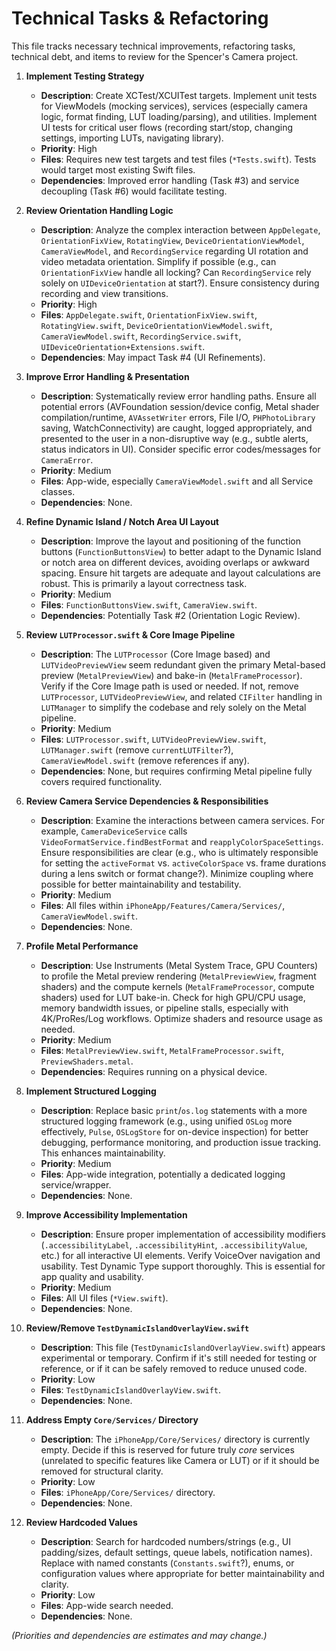 # Technical Tasks & Refactoring

This file tracks necessary technical improvements, refactoring tasks, technical debt, and items to review for the Spencer's Camera project.

1.  **Implement Testing Strategy**
    *   **Description**: Create XCTest/XCUITest targets. Implement unit tests for ViewModels (mocking services), services (especially camera logic, format finding, LUT loading/parsing), and utilities. Implement UI tests for critical user flows (recording start/stop, changing settings, importing LUTs, navigating library).
    *   **Priority**: High
    *   **Files**: Requires new test targets and test files (`*Tests.swift`). Tests would target most existing Swift files.
    *   **Dependencies**: Improved error handling (Task #3) and service decoupling (Task #6) would facilitate testing.

2.  **Review Orientation Handling Logic**
    *   **Description**: Analyze the complex interaction between `AppDelegate`, `OrientationFixView`, `RotatingView`, `DeviceOrientationViewModel`, `CameraViewModel`, and `RecordingService` regarding UI rotation and video metadata orientation. Simplify if possible (e.g., can `OrientationFixView` handle all locking? Can `RecordingService` rely solely on `UIDeviceOrientation` at start?). Ensure consistency during recording and view transitions.
    *   **Priority**: High
    *   **Files**: `AppDelegate.swift`, `OrientationFixView.swift`, `RotatingView.swift`, `DeviceOrientationViewModel.swift`, `CameraViewModel.swift`, `RecordingService.swift`, `UIDeviceOrientation+Extensions.swift`.
    *   **Dependencies**: May impact Task #4 (UI Refinements).

3.  **Improve Error Handling & Presentation**
    *   **Description**: Systematically review error handling paths. Ensure all potential errors (AVFoundation session/device config, Metal shader compilation/runtime, `AVAssetWriter` errors, File I/O, `PHPhotoLibrary` saving, WatchConnectivity) are caught, logged appropriately, and presented to the user in a non-disruptive way (e.g., subtle alerts, status indicators in UI). Consider specific error codes/messages for `CameraError`.
    *   **Priority**: Medium
    *   **Files**: App-wide, especially `CameraViewModel.swift` and all Service classes.
    *   **Dependencies**: None.

4.  **Refine Dynamic Island / Notch Area UI Layout**
    *   **Description**: Improve the layout and positioning of the function buttons (`FunctionButtonsView`) to better adapt to the Dynamic Island or notch area on different devices, avoiding overlaps or awkward spacing. Ensure hit targets are adequate and layout calculations are robust. This is primarily a layout correctness task.
    *   **Priority**: Medium
    *   **Files**: `FunctionButtonsView.swift`, `CameraView.swift`.
    *   **Dependencies**: Potentially Task #2 (Orientation Logic Review).

5.  **Review `LUTProcessor.swift` & Core Image Pipeline**
    *   **Description**: The `LUTProcessor` (Core Image based) and `LUTVideoPreviewView` seem redundant given the primary Metal-based preview (`MetalPreviewView`) and bake-in (`MetalFrameProcessor`). Verify if the Core Image path is used or needed. If not, remove `LUTProcessor`, `LUTVideoPreviewView`, and related `CIFilter` handling in `LUTManager` to simplify the codebase and rely solely on the Metal pipeline.
    *   **Priority**: Medium
    *   **Files**: `LUTProcessor.swift`, `LUTVideoPreviewView.swift`, `LUTManager.swift` (remove `currentLUTFilter`?), `CameraViewModel.swift` (remove references if any).
    *   **Dependencies**: None, but requires confirming Metal pipeline fully covers required functionality.

6.  **Review Camera Service Dependencies & Responsibilities**
    *   **Description**: Examine the interactions between camera services. For example, `CameraDeviceService` calls `VideoFormatService.findBestFormat` and `reapplyColorSpaceSettings`. Ensure responsibilities are clear (e.g., who is ultimately responsible for setting the `activeFormat` vs. `activeColorSpace` vs. frame durations during a lens switch or format change?). Minimize coupling where possible for better maintainability and testability.
    *   **Priority**: Medium
    *   **Files**: All files within `iPhoneApp/Features/Camera/Services/`, `CameraViewModel.swift`.
    *   **Dependencies**: None.

7.  **Profile Metal Performance**
    *   **Description**: Use Instruments (Metal System Trace, GPU Counters) to profile the Metal preview rendering (`MetalPreviewView`, fragment shaders) and the compute kernels (`MetalFrameProcessor`, compute shaders) used for LUT bake-in. Check for high GPU/CPU usage, memory bandwidth issues, or pipeline stalls, especially with 4K/ProRes/Log workflows. Optimize shaders and resource usage as needed.
    *   **Priority**: Medium
    *   **Files**: `MetalPreviewView.swift`, `MetalFrameProcessor.swift`, `PreviewShaders.metal`.
    *   **Dependencies**: Requires running on a physical device.

8.  **Implement Structured Logging**
    *   **Description**: Replace basic `print`/`os.log` statements with a more structured logging framework (e.g., using unified `OSLog` more effectively, `Pulse`, `OSLogStore` for on-device inspection) for better debugging, performance monitoring, and production issue tracking. This enhances maintainability.
    *   **Priority**: Medium
    *   **Files**: App-wide integration, potentially a dedicated logging service/wrapper.
    *   **Dependencies**: None.

9.  **Improve Accessibility Implementation**
    *   **Description**: Ensure proper implementation of accessibility modifiers (`.accessibilityLabel`, `.accessibilityHint`, `.accessibilityValue`, etc.) for all interactive UI elements. Verify VoiceOver navigation and usability. Test Dynamic Type support thoroughly. This is essential for app quality and usability.
    *   **Priority**: Medium
    *   **Files**: All UI files (`*View.swift`).
    *   **Dependencies**: None.

10. **Review/Remove `TestDynamicIslandOverlayView.swift`**
    *   **Description**: This file (`TestDynamicIslandOverlayView.swift`) appears experimental or temporary. Confirm if it's still needed for testing or reference, or if it can be safely removed to reduce unused code.
    *   **Priority**: Low
    *   **Files**: `TestDynamicIslandOverlayView.swift`.
    *   **Dependencies**: None.

11. **Address Empty `Core/Services/` Directory**
    *   **Description**: The `iPhoneApp/Core/Services/` directory is currently empty. Decide if this is reserved for future truly *core* services (unrelated to specific features like Camera or LUT) or if it should be removed for structural clarity.
    *   **Priority**: Low
    *   **Files**: `iPhoneApp/Core/Services/` directory.
    *   **Dependencies**: None.

12. **Review Hardcoded Values**
    *   **Description**: Search for hardcoded numbers/strings (e.g., UI padding/sizes, default settings, queue labels, notification names). Replace with named constants (`Constants.swift`?), enums, or configuration values where appropriate for better maintainability and clarity.
    *   **Priority**: Low
    *   **Files**: App-wide search needed.
    *   **Dependencies**: None.

*(Priorities and dependencies are estimates and may change.)*
